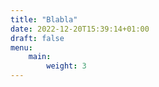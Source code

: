 ```yaml
---
title: "Blabla"
date: 2022-12-20T15:39:14+01:00
draft: false
menu: 
    main:
        weight: 3
---
```


